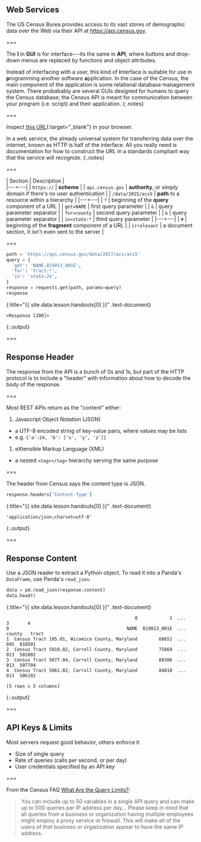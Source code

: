 ---
---

## Web Services

The US Census Burea provides access to its vast stores of demographic
data over the Web via their API at <https://api.census.gov>.

===

The **I** in **GUI** is for interface---its the same in **API**, where buttons
and drop-down menus are replaced by functions and object attributes.

Instead of interfacing with a user, this kind of **i**nterface is suitable for
use in **p**rogramming another software **a**pplication. In the case of the
Census, the main component of the application is some relational database
management system. There probabably are several GUIs designed for humans to
query the Census database; the Census API is meant for communication between
your program (i.e. script) and their application.
{:.notes}

===

Inspect [this URL](https://api.census.gov/data/2015/acs5?get=NAME&for=county&in=state:24#irrelephant){:target="_blank"} in your browser.

In a web service, the already universal system for
transferring data over the internet, known as HTTP is half of the
interface. All you really need is documentation for how to construct
the URL in a standards compliant way that the service will recognize.
{:.notes}

===

| Section | Description |  
|---+---|
| `https://`        | **scheme** |
| `api.census.gov`  | **authority**, or simply domain if there's no user authentication |
| `/data/2015/acs5` | **path** to a resource within a hierarchy |
|---+---|
| `?`          | beginning of the **query** component of a URL |
| `get=NAME`   | first query parameter |
| `&`          | query parameter separator |
| `for=county` | second query parameter |
| `&`          | query parameter separator |
| `in=state:*` | third query parameter |
|---+---|
| `#`          | beginning of the **fragment** component of a URL |
| `irrelevant` | a document section, it isn't even sent to the server |

===



~~~python
path = 'https://api.census.gov/data/2017/acs/acs5'
query = {
  'get': 'NAME,B19013_001E',
  'for': 'tract:*',
  'in': 'state:24',
}
response = requests.get(path, params=query)
response
~~~
{:title="{{ site.data.lesson.handouts[0] }}" .text-document}


~~~
<Response [200]>
~~~
{:.output}


===

## Response Header

The response from the API is a bunch of 0s and 1s, but part of the
HTTP protocol is to include a "header" with information about how
to decode the body of the response.

===

Most REST APIs return as the "content" either:

1. Javascript Object Notation (JSON)
  - a UTF-8 encoded string of key-value pairs, where values may be lists
  - e.g. `{'a':24, 'b': ['x', 'y', 'z']}`
1. eXtensible Markup Language (XML)
  - a nested `<tag></tag>` hierarchy serving the same purpose

===

The header from Census says the content type is JSON.



~~~python
response.headers['Content-Type']
~~~
{:title="{{ site.data.lesson.handouts[0] }}" .text-document}


~~~
'application/json;charset=utf-8'
~~~
{:.output}


===

## Response Content

Use a JSON reader to extract a Python object. To read it into
a Panda's `DataFrame`, use Panda's `read_json`.



~~~python
data = pd.read_json(response.content)
data.head()
~~~
{:title="{{ site.data.lesson.handouts[0] }}" .text-document}


~~~
                                                0            1  ...       3       4
0                                            NAME  B19013_001E  ...  county   tract
1  Census Tract 105.01, Wicomico County, Maryland        68652  ...     045  010501
2  Census Tract 5010.02, Carroll County, Maryland        75069  ...     013  501002
3  Census Tract 5077.04, Carroll County, Maryland        88306  ...     013  507704
4  Census Tract 5061.02, Carroll County, Maryland        84810  ...     013  506102

[5 rows x 5 columns]
~~~
{:.output}


===

## API Keys & Limits

Most servers request good behavior, others enforce it.

- Size of single query
- Rate of queries (calls per second, or per day)
- User credentials specified by an API key

===

From the Census FAQ [What Are the Query Limits?](https://www.census.gov/data/developers/guidance/api-user-guide.Query_Components.html):

>You can include up to 50 variables in a single API query and can make
>up to 500 queries per IP address per day...  Please keep in mind that
>all queries from a business or organization having multiple employees
>might employ a proxy service or firewall. This will make all of the
>users of that business or organization appear to have the same IP
>address.
